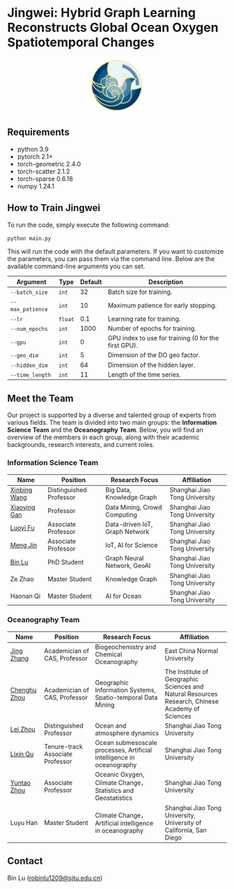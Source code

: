 # Jingwei: Hybrid Graph Learning Reconstructs Global Ocean Oxygen Spatiotemporal Changes

<div align="center">
  <img src="https://github.com/RobinLu1209/Jingwei/blob/main/readme_file/jingwei_logo.jpg" alt="Logo" width="25%" />
</div>

## Requirements
- python 3.9
- pytorch 2.1+
- torch-geometric 2.4.0
- torch-scatter 2.1.2
- torch-sparse 0.6.18
- numpy 1.24.1

## How to Train Jingwei

To run the code, simply execute the following command:

```bash
python main.py
```

This will run the code with the default parameters. If you want to customize the parameters, you can pass them via the command line. Below are the available command-line arguments you can set.

| Argument             | Type     | Default  | Description                                           |
|----------------------|----------|----------|-------------------------------------------------------|
| `--batch_size`        | `int`    | 32       | Batch size for training.                              |
| `--max_patience`      | `int`    | 10       | Maximum patience for early stopping.                 |
| `--lr`                | `float`  | 0.1      | Learning rate for training.                          |
| `--num_epochs`        | `int`    | 1000     | Number of epochs for training.                       |
| `--gpu`               | `int`    | 0        | GPU index to use for training (0 for the first GPU). |
| `--geo_dim`           | `int`    | 5        | Dimension of the DO geo factor.                      |
| `--hidden_dim`        | `int`    | 64       | Dimension of the hidden layer.                       |
| `--time_length`       | `int`    | 11       | Length of the time series.                           |

## Meet the Team

Our project is supported by a diverse and talented group of experts from various fields. The team is divided into two main groups: the **Information Science Team** and the **Oceanography Team**. Below, you will find an overview of the members in each group, along with their academic backgrounds, research interests, and current roles.

### Information Science Team

| Name | Position| Research Focus | Affiliation |
|------|---------|----------------|-------------|
|[Xinbing Wang](https://www.cs.sjtu.edu.cn/~wang-xb/)|Distinguished Professor|Big Data, Knowledge Graph|Shanghai Jiao Tong University|
|[Xiaoying Gan](https://xiaoyinggan.acemap.info/index.html)|Professor|Data Mining, Crowd Computing|Shanghai Jiao Tong University|
|[Luoyi Fu](https://www.cs.sjtu.edu.cn/~fu-ly/index.html)|Associate Professor|Data-driven IoT, Graph Network|Shanghai Jiao Tong University|
|[Meng Jin](https://yume-sjtu.github.io/)|Associate Professor|IoT, AI for Science|Shanghai Jiao Tong University|
|[Bin Lu](https://robinlu1209.github.io/)|PhD Student|Graph Neural Network, GeoAI|Shanghai Jiao Tong University|
|Ze Zhao|Master Student|Knowledge Graph|Shanghai Jiao Tong University|
|Haonan Qi|Master Student|AI for Ocean|Shanghai Jiao Tong University|

### Oceanography Team
| Name | Position| Research Focus | Affiliation |
|------|---------|----------------|-------------|
|[Jing Zhang](https://www.researchgate.net/profile/Jing-Zhang-583)|Academician of CAS, Professor| Biogeochemistry and Chemical Oceanography|East China Normal University|
|[Chenghu Zhou](http://english.igsnrr.cas.cn/sourcedb/yw_30508/scientists/En_sklreis/202012/t20201211_456387.html)|Academician of CAS, Professor|Geographic Information Systems, Spatio-temporal Data Mining|The Institute of Geographic Sciences and Natural Resources Research, Chinese Academy of Sciences|
|[Lei Zhou](https://soo-old.sjtu.edu.cn/en/szjyry/3593.html)|Distinguished Professor|Ocean and atmosphere dynamics|Shanghai Jiao Tong University|
|[Lixin Qu](https://soo-old.sjtu.edu.cn/en/szjyry/4416.html)|Tenure-track Associate Professor|Ocean submesoscale processes, Artificial intelligence in oceanography|Shanghai Jiao Tong University|
|[Yuntao Zhou](https://soo-old.sjtu.edu.cn/en/szjyry/4030.html)|Associate Professor|Oceanic Oxygen, Climate Change，Statistics and Geostatistics|Shanghai Jiao Tong University|
|Luyu Han|Master Student|Climate Change，Artificial intelligence in oceanography|Shanghai Jiao Tong University, University of California, San Diego|


## Contact

Bin Lu (robinlu1209@sjtu.edu.cn)
